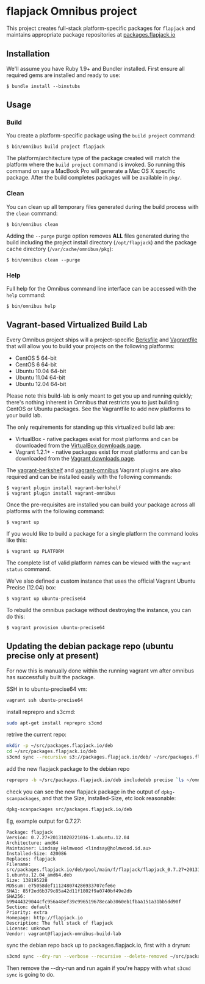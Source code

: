 # flapjack Omnibus project

This project creates full-stack platform-specific packages for
`flapjack` and maintains appropriate package repositories at
[packages.flapjack.io](http://packages.flapjack.io/)

## Installation

We'll assume you have Ruby 1.9+ and Bundler installed. First ensure all
required gems are installed and ready to use:

```shell
$ bundle install --binstubs
```

## Usage

### Build

You create a platform-specific package using the `build project` command:

```shell
$ bin/omnibus build project flapjack
```

The platform/architecture type of the package created will match the platform
where the `build project` command is invoked. So running this command on say a
MacBook Pro will generate a Mac OS X specific package. After the build
completes packages will be available in `pkg/`.

### Clean

You can clean up all temporary files generated during the build process with
the `clean` command:

```shell
$ bin/omnibus clean
```

Adding the `--purge` purge option removes __ALL__ files generated during the
build including the project install directory (`/opt/flapjack`) and
the package cache directory (`/var/cache/omnibus/pkg`):

```shell
$ bin/omnibus clean --purge
```

### Help

Full help for the Omnibus command line interface can be accessed with the
`help` command:

```shell
$ bin/omnibus help
```

## Vagrant-based Virtualized Build Lab

Every Omnibus project ships will a project-specific
[Berksfile](http://berkshelf.com/) and [Vagrantfile](http://www.vagrantup.com/)
that will allow you to build your projects on the following platforms:

* CentOS 5 64-bit
* CentOS 6 64-bit
* Ubuntu 10.04 64-bit
* Ubuntu 11.04 64-bit
* Ubuntu 12.04 64-bit

Please note this build-lab is only meant to get you up and running quickly;
there's nothing inherent in Omnibus that restricts you to just building CentOS
or Ubuntu packages. See the Vagrantfile to add new platforms to your build lab.

The only requirements for standing up this virtualized build lab are:

* VirtualBox - native packages exist for most platforms and can be downloaded
from the [VirtualBox downloads page](https://www.virtualbox.org/wiki/Downloads).
* Vagrant 1.2.1+ - native packages exist for most platforms and can be downloaded
from the [Vagrant downloads page](http://downloads.vagrantup.com/).

The [vagrant-berkshelf](https://github.com/RiotGames/vagrant-berkshelf) and
[vagrant-omnibus](https://github.com/schisamo/vagrant-omnibus) Vagrant plugins
are also required and can be installed easily with the following commands:

```shell
$ vagrant plugin install vagrant-berkshelf
$ vagrant plugin install vagrant-omnibus
```

Once the pre-requisites are installed you can build your package across all
platforms with the following command:

```shell
$ vagrant up
```

If you would like to build a package for a single platform the command looks like this:

```shell
$ vagrant up PLATFORM
```

The complete list of valid platform names can be viewed with the
`vagrant status` command.

We've also defined a custom instance that uses the official Vagrant Ubuntu
Precise (12.04) box:

``` shell
$ vagrant up ubuntu-precise64
```

To rebuild the omnibus package without destroying the instance, you can do this:

``` shell
$ vagrant provision ubuntu-precise64
```

## Updating the debian package repo (ubuntu precise only at present)

For now this is manually done within the running vagrant vm after omnibus has successfully built the package.

SSH in to ubuntu-precise64 vm:

``` bash
vagrant ssh ubuntu-precise64
```

install reprepro and s3cmd:

``` bash
sudo apt-get install reprepro s3cmd
```

retrive the current repo:

``` bash
mkdir -p ~/src/packages.flapjack.io/deb
cd ~/src/packages.flapjack.io/deb
s3cmd sync --recursive s3://packages.flapjack.io/deb/ ~/src/packages.flapjack.io/deb/
```

add the new flapjack package to the debian repo

``` bash
reprepro -b ~/src/packages.flapjack.io/deb includedeb precise `ls ~/omnibus-flapjack/pkg/flapjack*deb | tail -1`
```

check you can see the new flapjack package in the output of `dpkg-scanpackages`, and that the Size, Installed-Size, etc look reasonable:

``` bash
dpkg-scanpackages src/packages.flapjack.io/deb
```

Eg, example output for 0.7.27:

``` text
Package: flapjack
Version: 0.7.27+20131020221016-1.ubuntu.12.04
Architecture: amd64
Maintainer: Lindsay Holmwood <lindsay@holmwood.id.au>
Installed-Size: 420086
Replaces: flapjack
Filename: src/packages.flapjack.io/deb/pool/main/f/flapjack/flapjack_0.7.27+20131020221016-1.ubuntu.12.04_amd64.deb
Size: 138195228
MD5sum: e75058def111248074286933707efe6e
SHA1: 85f2ed6b379c85a42d11f1802f9a0740bf49e2db
SHA256: b99444329044cfc956a48ef39c996519678ecab3060eb1fbaa151a31bb5dd90f
Section: default
Priority: extra
Homepage: http://flapjack.io
Description: The full stack of flapjack
License: unknown
Vendor: vagrant@flapjack-omnibus-build-lab
```

sync the debian repo back up to packages.flapjack.io, first with a dryrun:

``` bash
s3cmd sync --dry-run --verbose --recursive --delete-removed ~/src/packages.flapjack.io/deb/ s3://packages.flapjack.io/deb/
```

Then remove the --dry-run and run again if you're happy with what `s3cmd sync` is going to do.

